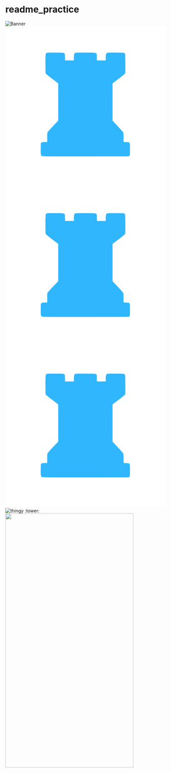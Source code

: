 # readme_practice

![Banner]('Redtower.jpeg')
![test image size](/img/post-bg-2015.jpg?v=4&s=100)
![test image size](/img/post-bg-2015.jpg?v=1&s=5)
![test image size](/img/post-bg-2015.jpg?v=4&s=10)
![thingy](https://avatars3.githubusercontent.com/u/31112269?v=4&s=10)
:tower:
<img src="https://cloud.githubusercontent.com/assets/yourgif.gif" width="400" height="790">